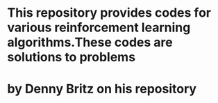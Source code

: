 # This repository provides codes for various reinforcement learning algorithms.These codes are solutions to problems 
# by Denny Britz on his repository
